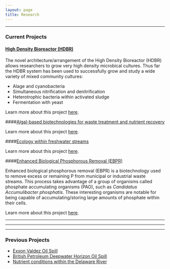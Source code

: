```yaml
---
layout: page
title: Research
---
```


___  

### Current Projects  
#### [High Density Bioreactor (HDBR)](/pages/HDBR.md)  

The novel architecture/arrangement of the High Density Bioreactor (HDBR) allows researchers to grow very high density microbical cultures. Thus far the HDBR system has been used to successfully grow and study a wide variety of mixed community cultures:  
* Alage and cyanobacteria  
* Simultaneous nitrification and denitrification  
* Heterotrophic bacteria within activated sludge  
* Fermentation with yeast  

Learn more about this project [here](/pages/HDBR.md).  

####[Algal-based biotechnologies for waste treatment and nutrient recovery](/pages/Algae.md)   


Learn more about this project [here](/pages/Algae.md).   

####[Ecology within freshwater streams](/pages/StreamEcology.md)  

Learn more about this project [here](/pages/StreamEcology.md).  


####[Enhanced Biological Phosphorous Removal (EBPR)](/pages/EBPR.md)  

Enhanced biological phosphorous removal (EBPR) is a biotechnology used to remove excess or remaining P from municipal or industrial waste streams. This process takes advantage of a group of organisms called phosphate accumulating organisms (PAO), such as *Candidatus Accumulibacter phosphatis*. These interesting organisms are notable for being capable of accumulating/storing large amounts of phosphate within their cells.   

Learn more about this project [here](/pages/EBPR.md).  


___
___
___
### Previous Projects  
* [Exxon Valdez Oil Spill](/pages/ExxonValdezOilSpill.md)  
* [British Petroleum Deepwater Horizon Oil Spill](/pages/BPDeepwaterHorizonOilSpill.md)   
* [Nutrient conditions within the Delaware River](/pages/DelawareRiver.md)  

